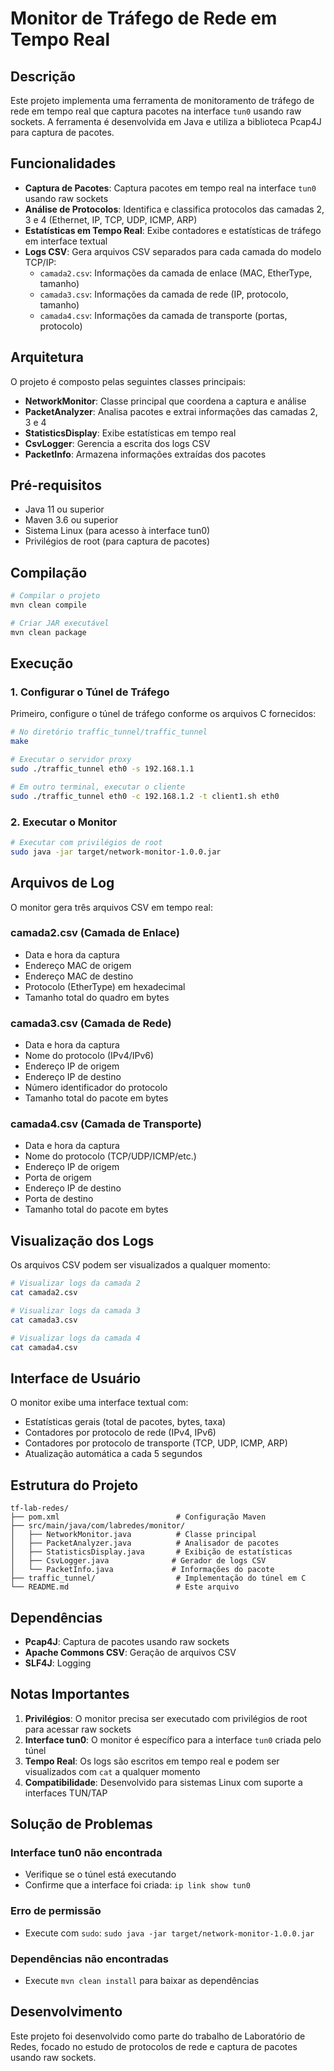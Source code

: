 # Monitor de Tráfego de Rede em Tempo Real

## Descrição

Este projeto implementa uma ferramenta de monitoramento de tráfego de rede em tempo real que captura pacotes na interface `tun0` usando raw sockets. A ferramenta é desenvolvida em Java e utiliza a biblioteca Pcap4J para captura de pacotes.

## Funcionalidades

- **Captura de Pacotes**: Captura pacotes em tempo real na interface `tun0` usando raw sockets
- **Análise de Protocolos**: Identifica e classifica protocolos das camadas 2, 3 e 4 (Ethernet, IP, TCP, UDP, ICMP, ARP)
- **Estatísticas em Tempo Real**: Exibe contadores e estatísticas de tráfego em interface textual
- **Logs CSV**: Gera arquivos CSV separados para cada camada do modelo TCP/IP:
  - `camada2.csv`: Informações da camada de enlace (MAC, EtherType, tamanho)
  - `camada3.csv`: Informações da camada de rede (IP, protocolo, tamanho)
  - `camada4.csv`: Informações da camada de transporte (portas, protocolo)

## Arquitetura

O projeto é composto pelas seguintes classes principais:

- **NetworkMonitor**: Classe principal que coordena a captura e análise
- **PacketAnalyzer**: Analisa pacotes e extrai informações das camadas 2, 3 e 4
- **StatisticsDisplay**: Exibe estatísticas em tempo real
- **CsvLogger**: Gerencia a escrita dos logs CSV
- **PacketInfo**: Armazena informações extraídas dos pacotes

## Pré-requisitos

- Java 11 ou superior
- Maven 3.6 ou superior
- Sistema Linux (para acesso à interface tun0)
- Privilégios de root (para captura de pacotes)

## Compilação

```bash
# Compilar o projeto
mvn clean compile

# Criar JAR executável
mvn clean package
```

## Execução

### 1. Configurar o Túnel de Tráfego

Primeiro, configure o túnel de tráfego conforme os arquivos C fornecidos:

```bash
# No diretório traffic_tunnel/traffic_tunnel
make

# Executar o servidor proxy
sudo ./traffic_tunnel eth0 -s 192.168.1.1

# Em outro terminal, executar o cliente
sudo ./traffic_tunnel eth0 -c 192.168.1.2 -t client1.sh eth0
```

### 2. Executar o Monitor

```bash
# Executar com privilégios de root
sudo java -jar target/network-monitor-1.0.0.jar
```

## Arquivos de Log

O monitor gera três arquivos CSV em tempo real:

### camada2.csv (Camada de Enlace)

- Data e hora da captura
- Endereço MAC de origem
- Endereço MAC de destino
- Protocolo (EtherType) em hexadecimal
- Tamanho total do quadro em bytes

### camada3.csv (Camada de Rede)

- Data e hora da captura
- Nome do protocolo (IPv4/IPv6)
- Endereço IP de origem
- Endereço IP de destino
- Número identificador do protocolo
- Tamanho total do pacote em bytes

### camada4.csv (Camada de Transporte)

- Data e hora da captura
- Nome do protocolo (TCP/UDP/ICMP/etc.)
- Endereço IP de origem
- Porta de origem
- Endereço IP de destino
- Porta de destino
- Tamanho total do pacote em bytes

## Visualização dos Logs

Os arquivos CSV podem ser visualizados a qualquer momento:

```bash
# Visualizar logs da camada 2
cat camada2.csv

# Visualizar logs da camada 3
cat camada3.csv

# Visualizar logs da camada 4
cat camada4.csv
```

## Interface de Usuário

O monitor exibe uma interface textual com:

- Estatísticas gerais (total de pacotes, bytes, taxa)
- Contadores por protocolo de rede (IPv4, IPv6)
- Contadores por protocolo de transporte (TCP, UDP, ICMP, ARP)
- Atualização automática a cada 5 segundos

## Estrutura do Projeto

```
tf-lab-redes/
├── pom.xml                          # Configuração Maven
├── src/main/java/com/labredes/monitor/
│   ├── NetworkMonitor.java          # Classe principal
│   ├── PacketAnalyzer.java          # Analisador de pacotes
│   ├── StatisticsDisplay.java       # Exibição de estatísticas
│   ├── CsvLogger.java              # Gerador de logs CSV
│   └── PacketInfo.java             # Informações do pacote
├── traffic_tunnel/                  # Implementação do túnel em C
└── README.md                        # Este arquivo
```

## Dependências

- **Pcap4J**: Captura de pacotes usando raw sockets
- **Apache Commons CSV**: Geração de arquivos CSV
- **SLF4J**: Logging

## Notas Importantes

1. **Privilégios**: O monitor precisa ser executado com privilégios de root para acessar raw sockets
2. **Interface tun0**: O monitor é específico para a interface `tun0` criada pelo túnel
3. **Tempo Real**: Os logs são escritos em tempo real e podem ser visualizados com `cat` a qualquer momento
4. **Compatibilidade**: Desenvolvido para sistemas Linux com suporte a interfaces TUN/TAP

## Solução de Problemas

### Interface tun0 não encontrada

- Verifique se o túnel está executando
- Confirme que a interface foi criada: `ip link show tun0`

### Erro de permissão

- Execute com `sudo`: `sudo java -jar target/network-monitor-1.0.0.jar`

### Dependências não encontradas

- Execute `mvn clean install` para baixar as dependências

## Desenvolvimento

Este projeto foi desenvolvido como parte do trabalho de Laboratório de Redes, focado no estudo de protocolos de rede e captura de pacotes usando raw sockets.
